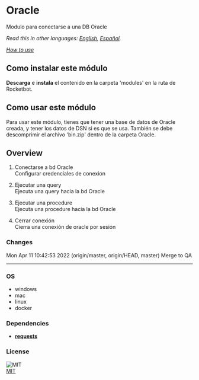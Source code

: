 # Oracle
  
Modulo para conectarse a una DB Oracle  

*Read this in other languages: [English](README.md), [Español](README.es.md).*

*[How to use](/docs/how_to_use.md)*

## Como instalar este módulo
  
__Descarga__ e __instala__ el contenido en la carpeta 'modules' en la ruta de Rocketbot.  



## Como usar este módulo
Para usar este módulo, tienes que tener una base de datos de Oracle creada, y tener los datos de DSN si es que se usa.
También se debe descomprimir el archivo 'bin.zip' dentro de la carpeta Oracle.


## Overview


1. Conectarse a bd Oracle  
Configurar credenciales de conexion

2. Ejecutar una query  
Ejecuta una query hacia la bd Oracle

3. Ejecutar una procedure  
Ejecuta una procedure hacia la bd Oracle

4. Cerrar conexión  
Cierra una conexión de oracle por sesión  



### Changes
Mon Apr 11 10:42:53 2022  (origin/master, origin/HEAD, master) Merge to QA

----
### OS

- windows
- mac
- linux
- docker

### Dependencies
- [**requests**](https://pypi.org/project/requests/)
### License
  
![MIT](https://camo.githubusercontent.com/107590fac8cbd65071396bb4d04040f76cde5bde/687474703a2f2f696d672e736869656c64732e696f2f3a6c6963656e73652d6d69742d626c75652e7376673f7374796c653d666c61742d737175617265)  
[MIT](http://opensource.org/licenses/mit-license.ph)